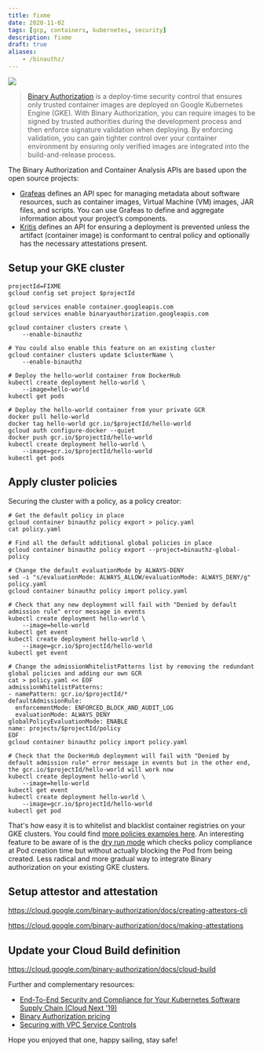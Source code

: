 ```yaml
---
title: fixme
date: 2020-11-02
tags: [gcp, containers, kubernetes, security]
description: fixme
draft: true
aliases:
    - /binauthz/
---
```

[![](https://github.com/GoogleCloudPlatform/gke-binary-auth-demo/raw/master/images/sdlc.png)](https://github.com/GoogleCloudPlatform/gke-binary-auth-demo/raw/master/images/sdlc.png)

> [Binary Authorization](https://cloud.google.com/binary-authorization) is a deploy-time security control that ensures only trusted container images are deployed on Google Kubernetes Engine (GKE). With Binary Authorization, you can require images to be signed by trusted authorities during the development process and then enforce signature validation when deploying. By enforcing validation, you can gain tighter control over your container environment by ensuring only verified images are integrated into the build-and-release process.

The Binary Authorization and Container Analysis APIs are based upon the open source projects:
- [Grafeas](https://grafeas.io/) defines an API spec for managing metadata about software resources, such as container images, Virtual Machine (VM) images, JAR files, and scripts. You can use Grafeas to define and aggregate information about your project’s components.
- [Kritis](https://github.com/grafeas/kritis) defines an API for ensuring a deployment is prevented unless the artifact (container image) is conformant to central policy and optionally has the necessary attestations present.

## Setup your GKE cluster

```
projectId=FIXME
gcloud config set project $projectId

gcloud services enable container.googleapis.com
gcloud services enable binaryauthorization.googleapis.com

gcloud container clusters create \
    --enable-binauthz

# You could also enable this feature on an existing cluster
gcloud container clusters update $clusterName \
    --enable-binauthz

# Deploy the hello-world container from DockerHub
kubectl create deployment hello-world \
    --image=hello-world
kubectl get pods

# Deploy the hello-world container from your private GCR
docker pull hello-world
docker tag hello-world gcr.io/$projectId/hello-world
gcloud auth configure-docker --quiet
docker push gcr.io/$projectId/hello-world
kubectl create deployment hello-world \
    --image=gcr.io/$projectId/hello-world
kubectl get pods
```

## Apply cluster policies

Securing the cluster with a policy, as a policy creator:
```
# Get the default policy in place
gcloud container binauthz policy export > policy.yaml
cat policy.yaml

# Find all the default additional global policies in place
gcloud container binauthz policy export --project=binauthz-global-policy

# Change the default evaluationMode by ALWAYS-DENY
sed -i "s/evaluationMode: ALWAYS_ALLOW/evaluationMode: ALWAYS_DENY/g" policy.yaml
gcloud container binauthz policy import policy.yaml

# Check that any new deployment will fail with "Denied by default admission rule" error message in events
kubectl create deployment hello-world \
    --image=hello-world
kubectl get event
kubectl create deployment hello-world \
    --image=gcr.io/$projectId/hello-world
kubectl get event

# Change the admissionWhitelistPatterns list by removing the redundant global policies and adding our own GCR
cat > policy.yaml << EOF
admissionWhitelistPatterns:
- namePattern: gcr.io/$projectId/*
defaultAdmissionRule:
  enforcementMode: ENFORCED_BLOCK_AND_AUDIT_LOG
  evaluationMode: ALWAYS_DENY
globalPolicyEvaluationMode: ENABLE
name: projects/$projectId/policy
EOF
gcloud container binauthz policy import policy.yaml

# Check that the DockerHub deployment will fail with "Denied by default admission rule" error message in events but in the other end, the gcr.io/$projectId/hello-world will work now
kubectl create deployment hello-world \
    --image=hello-world
kubectl get event
kubectl create deployment hello-world \
    --image=gcr.io/$projectId/hello-world
kubectl get pod
```

That's how easy it is to whitelist and blacklist container registries on your GKE clusters. You could find [more policies examples here](https://cloud.google.com/binary-authorization/docs/example-policies). An interesting feature to be aware of is the [dry run mode](https://cloud.google.com/binary-authorization/docs/enabling-dry-run) which checks policy compliance at Pod creation time but without actually blocking the Pod from being created. Less radical and more gradual way to integrate Binary authorization on your existing GKE clusters.

## Setup attestor and attestation

https://cloud.google.com/binary-authorization/docs/creating-attestors-cli

https://cloud.google.com/binary-authorization/docs/making-attestations

## Update your Cloud Build definition

https://cloud.google.com/binary-authorization/docs/cloud-build

Further and complementary resources:
- [End-To-End Security and Compliance for Your Kubernetes Software Supply Chain (Cloud Next '19)](https://youtu.be/UkzfQvLpI0M)
- [Binary Authorization pricing](https://cloud.google.com/binary-authorization/pricing)
- [Securing with VPC Service Controls](https://cloud.google.com/binary-authorization/docs/securing-with-vpcsc)

Hope you enjoyed that one, happy sailing, stay safe!